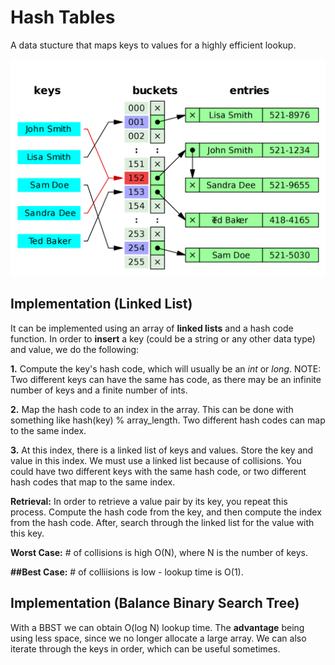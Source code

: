 # Hash Tables

A data stucture that maps keys to values for a highly efficient lookup.

![alt tag](hashtable.png)

## Implementation (Linked List)

It can be implemented using an array of **linked lists** and a hash code function. In order to **insert** a key (could be a string or any other data type) and value, we do the following:

**1.** Compute the key's hash code, which will usually be an *int* or *long*. NOTE: Two different keys can have the same has code, as there may be an infinite number of keys and a finite number of ints.

**2.** Map the hash code to an index in the array. This can be done with something like hash(key) % array_length. Two different hash codes can map to the same index.

**3.** At this index, there is a linked list of keys and values. Store the key and value in this index. We must use a linked list because of collisions. You could have two different keys with the same hash code, or two different hash codes that map to the same index.

**Retrieval:** In order to retrieve a value pair by its key, you repeat this process. Compute the hash code from the key, and then compute the index from the hash code. After, search through the linked list for the value with this key.

**Worst Case:** # of collisions is high O(N), where N is the number of keys.

**##Best Case:** # of colliisions is low - lookup time is O(1).

## Implementation (Balance Binary Search Tree)

With a BBST we can obtain O(log N) lookup time. The **advantage** being using less space, since we no longer allocate a large array. We can also iterate through the keys in order, which can be useful sometimes.
